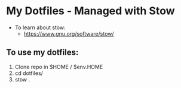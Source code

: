 # My Dotfiles - Managed with Stow
- To learn about stow: 
    - https://www.gnu.org/software/stow/

## To use my dotfiles:
1. Clone repo in $HOME / $env.HOME
2. cd dotfiles/
3. stow . 
    

